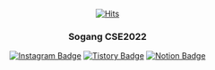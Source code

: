 <div align=center>

[![Hits](https://hits.seeyoufarm.com/api/count/incr/badge.svg?url=https%3A%2F%2Fgithub.com%2Fmg-princess&count_bg=%2379C83D&title_bg=%23555555&icon=&icon_color=%23E7E7E7&title=hits&edge_flat=false)](https://hits.seeyoufarm.com)

### Sogang CSE2022


[![Instagram Badge](https://img.shields.io/badge/-Instagram-dd2a7b?style=flat-square&logo=instagram&logoColor=white&link=https://https://www.instagram.com/mg_princes.s/)](https://www.instagram.com/mg_princes.s/) 
[![Tistory Badge](https://img.shields.io/badge/Tistory-000000?style=flat-square&logo=tistory&logoColor=white&link=https://mg-princess.tistory.com/)](https://mg-princess.tistory.com/)
[![Notion Badge](https://img.shields.io/badge/Notion-000000?style=flat-square&logo=notion&logoColor=white&link=https://synonymous-wandflower-e4e.notion.site/MG-Princes-3ea5462932854183822bbc847b99612f?pvs=4/)](https://synonymous-wandflower-e4e.notion.site/MG-Princes-3ea5462932854183822bbc847b99612f?pvs=4/)
</div>
